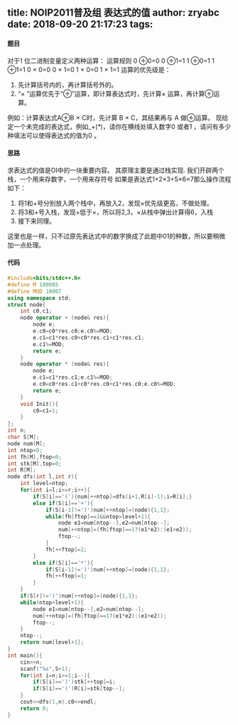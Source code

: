 
title: NOIP2011普及组 表达式的值
author: zryabc
date: 2018-09-20 21:17:23
tags:
---
#### 题目
对于1 位二进制变量定义两种运算：
运算规则
0 ⊕0=0 
0 ⊕1=1 
1 ⊕0=1 
1 ⊕1=1 
0 × 0=0 
0 × 1=0 
1 × 0=0 
1 × 1=1 
运算的优先级是：
<!--more-->
1. 先计算括号内的，再计算括号外的。
2. “× ”运算优先于“⊕”运算，即计算表达式时，先计算× 运算，再计算⊕运算。

例如：计算表达式A⊕B × C时，先计算 B × C，其结果再与 A 做⊕运算。 现给定一个未完成的表达式，例如_+(_*_)，请你在横线处填入数字0 或者1 ，请问有多少种填法可以使得表达式的值为0 。
#### 思路
求表达式的值是OI中的一块重要内容。
其原理主要是通过栈实现.
我们开辟两个栈，一个用来存数字，一个用来存符号
如果是表达式1+2×3+5×6×7那么操作流程如下：

1. 将1和+号分别放入两个栈中，再放入2，发现×优先级更高，不做处理。
2. 将3和+号入栈，发现+低于×，所以将2,3，×从栈中弹出计算得6，入栈
3. 接下来同理。

这里也是一样，只不过原先表达式中的数字换成了此题中01的种数，所以要稍微加一点处理。

#### 代码
```c++
#include<bits/stdc++.h>
#define M 100005 
#define MOD 10007
using namespace std;
struct node{
    int c0,c1;
    node operator + (node& res){
        node e;
        e.c0=c0*res.c0;e.c0%=MOD;
        e.c1=c1*res.c0+c0*res.c1+c1*res.c1;
        e.c1%=MOD;
        return e;
    }
    node operator * (node& res){
        node e;
        e.c1=c1*res.c1;e.c1%=MOD;
        e.c0=c0*res.c1+c0*res.c0+c1*res.c0;e.c0%=MOD;
        return e;
    }
    void Init(){
        c0=c1=1;   
    }
};
int n;
char S[M];
node num[M];
int ntop=0;
int fh[M],ftop=0;
int stk[M],top=0;
int R[M];
node dfs(int l,int r){
    int level=ntop;
    for(int i=l;i<=r;i++){
        if(S[i]=='('){num[++ntop]=dfs(i+1,R[i]-1);i=R[i];}
        else if(S[i]=='+'){
            if(S[i-1]!=')')num[++ntop]=(node){1,1};
            while(fh[ftop]==1&&ntop>level+1){
                node e1=num[ntop--],e2=num[ntop--];
                num[++ntop]=(fh[ftop]==1?(e1*e2):(e1+e2));
                ftop--;
            }
            fh[++ftop]=2;
        }
        else if(S[i]=='*'){
            if(S[i-1]!=')')num[++ntop]=(node){1,1};
            fh[++ftop]=1;
        }
    }
    if(S[r]!=')')num[++ntop]=(node){1,1}; 
    while(ntop>level+1){
        node e1=num[ntop--],e2=num[ntop--];
        num[++ntop]=(fh[ftop]==1?(e1*e2):(e1+e2));
        ftop--;
    }
    ntop--;
    return num[level+1];
}
int main(){
    cin>>n;
    scanf("%s",S+1);
    for(int i=n;i>=1;i--){
        if(S[i]==')')stk[++top]=i;
        if(S[i]=='(')R[i]=stk[top--];
    }
    cout<<dfs(1,n).c0<<endl;
    return 0;
}
```